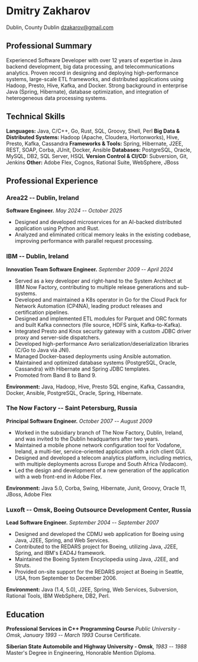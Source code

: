 # Dmitry Zakharov

Dublin, County Dublin
dzakarov@gmail.com

## Professional Summary

Experienced Software Developer with over 12 years of expertise in Java backend development, big data processing, and telecommunications analytics. Proven record in designing and deploying high-performance systems, large-scale ETL frameworks, and distributed applications using Hadoop, Presto, Hive, Kafka, and Docker. Strong background in enterprise Java (Spring, Hibernate), database optimization, and integration of heterogeneous data processing systems.

## Technical Skills

**Languages:** Java, C/C++, Go, Rust, SQL, Groovy, Shell, Perl
**Big Data & Distributed Systems:** Hadoop (Apache, Cloudera, Hortonworks), Hive, Presto, Kafka, Cassandra
**Frameworks & Tools:** Spring, Hibernate, J2EE, REST, SOAP, Corba, JUnit, Docker, Ansible
**Databases:** PostgreSQL, Oracle, MySQL, DB2, SQL Server, HSQL
**Version Control & CI/CD:** Subversion, Git, Jenkins
**Other:** Adobe Flex, Cognos, Rational Suite, WebSphere, JBoss

## Professional Experience

### Area22 -- Dublin, Ireland

**Software Engineer.** *May 2024 -- October 2025*

*   Designed and developed microservices for an AI-backed distributed application using Python and Rust.
*   Analyzed and eliminated critical memory leaks in the existing codebase, improving performance with parallel request processing.

### IBM -- Dublin, Ireland

**Innovation Team Software Engineer.** *September 2009 -- April 2024*

*   Served as a key developer and right-hand to the System Architect at IBM Now Factory, contributing to multiple release generations and sub-systems.
*   Developed and maintained a K8s operator in Go for the Cloud Pack for Network Automation (CP4NA), leading product releases and certification pipelines.
*   Designed and implemented ETL modules for Parquet and ORC formats and built Kafka connectors (file source, HDFS sink, Kafka-to-Kafka).
*   Integrated Presto and Knox security gateway with a custom JDBC driver proxy and server-side dispatchers.
*   Developed high-performance Avro serialization/deserialization libraries (C/Go to Java via JNI).
*   Managed Docker-based deployments using Ansible automation.
*   Maintained and optimized database systems (PostgreSQL, Oracle, Cassandra) with Hibernate and Spring JDBC templates.
*   Promoted from Band 8 to Band 9.

**Environment:** Java, Hadoop, Hive, Presto SQL engine, Kafka, Cassandra, Docker, Ansible, PostgreSQL, Oracle, Spring, Hibernate.

### The Now Factory -- Saint Petersburg, Russia

**Principal Software Engineer.** *October 2007 -- August 2009*

*   Worked in the subsidiary branch of The Now Factory, Dublin, Ireland, and was invited to the Dublin headquarters after two years.
*   Maintained a mobile phone network configuration tool for Vodafone, Ireland, a multi-tier, service-oriented application with a rich client GUI.
*   Designed and developed a telecom analytics platform, including metrics, with multiple deployments across Europe and South Africa (Vodacom).
*   Led the design and development of a new generation of the application with a web front-end in Adobe Flex.

**Environment:** Java 5.0, Corba, Swing, Hibernate, Junit, Groovy, Oracle 11, JBoss, Adobe Flex

### Luxoft -- Omsk, Boeing Outsource Development Center, Russia

**Lead Software Engineer.** *September 2004 -- September 2007*

*   Designed and developed the CDMU web application for Boeing using Java, J2EE, Spring, and Web Services.
*   Contributed to the REDARS project for Boeing, utilizing Java, J2EE, Spring, and IBM's EAD4J framework.
*   Maintained the Boeing System Encyclopedia using Java, J2EE, and Struts.
*   Provided on-site support for the REDARS project at Boeing in Seattle, USA, from September to December 2006.

**Environment:** Java (1.4, 5.0), J2EE, Spring, Web Services, Subversion, Rational Tools, IBM WebSphere, DB2, Perl.

## Education

**Professional Services in C++ Programming Course** *Public University - Omsk, January 1993 -- March 1993*
Course Certificate.

**Siberian State Automobile and Highway University - Omsk**, *1983 -- 1988*
Master's Degree in Engineering, Honorable Mention Diploma.